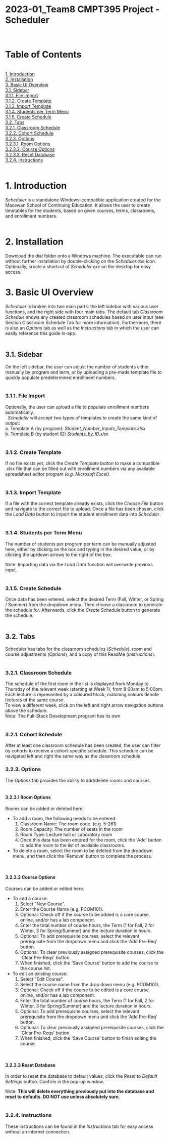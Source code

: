 # 2023-01_Team8 CMPT395 Project - Scheduler  
&nbsp; 
# Table of Contents  
&nbsp;  
[1. Introduction](https://github.com/MacEwanCMPT395/2023-01_Team8#1-introduction)  
[2. Installation](https://github.com/MacEwanCMPT395/2023-01_Team8#2-installation)  
[3. Basic UI Overview](https://github.com/MacEwanCMPT395/2023-01_Team8#3-basic-ui-overview)  
    [3.1. Sidebar](https://github.com/MacEwanCMPT395/2023-01_Team8#31-sidebar)  
        [3.1.1. File Import](https://github.com/MacEwanCMPT395/2023-01_Team8#311-file-import)    
        [3.1.2. Create Template](https://github.com/MacEwanCMPT395/2023-01_Team8#312-create-template)  
        [3.1.3. Import Template](https://github.com/MacEwanCMPT395/2023-01_Team8#313-import-template)   
        [3.1.4. Students per Term Menu](https://github.com/MacEwanCMPT395/2023-01_Team8#314-students-per-term-menu)  
        [3.1.5. Create Schedule](https://github.com/MacEwanCMPT395/2023-01_Team8#315-create-schedule)  
    [3.2. Tabs](https://github.com/MacEwanCMPT395/2023-01_Team8#32-tabs)  
        [3.2.1. Classroom Schedule](https://github.com/MacEwanCMPT395/2023-01_Team8#321-classroom-schedule)  
        [3.2.2. Cohort Schedule](https://github.com/MacEwanCMPT395/2023-01_Team8#322-cohort-schedule)   
        [3.2.3. Options](https://github.com/MacEwanCMPT395/2023-01_Team8#323-options)  
            [3.2.3.1. Room Options](https://github.com/MacEwanCMPT395/2023-01_Team8#3231-room-options)  
            [3.2.3.2. Course Options](https://github.com/MacEwanCMPT395/2023-01_Team8#3232-course-options)  
            [3.2.3.3. Reset Database](https://github.com/MacEwanCMPT395/2023-01_Team8#3233-reset-database)  
        [3.2.4. Instructions](https://github.com/MacEwanCMPT395/2023-01_Team8#324-instructions)  
&nbsp;  
# 1. Introduction
*Scheduler* is a standalone Windows-compatible application created for the Macewan School of Continuing Education. It allows the user to create timetables for the students, based on given courses, terms, classrooms, and enrollment numbers.  
&nbsp;   
# 2. Installation
Download the *dist* folder onto a Windows machine. The executable can run without further installation by double-clicking on the *Scheduler.exe* icon.  Optionally, create a shortcut of *Scheduler.exe* on the desktop for easy access. 
&nbsp;   
# 3. Basic UI Overview
*Scheduler* is broken into two main parts: the left sidebar with various user functions, and the right side with four main tabs. The default tab *Classroom Schedule* shows any created classroom schedules based on user input (see Section Classroom Schedule Tab for more information). Furthermore, there is also an *Options* tab as well as the *Instructions* tab in which the user can easily reference this guide in-app.  
&nbsp; 
&nbsp; 
## 3.1. Sidebar
On the left sidebar, the user can adjust the number of students either manually by program and term, or by uploading a pre-made template file to quickly populate predetermined enrollment numbers.  
&nbsp;   
### 3.1.1. File Import
Optionally, the user can upload a file to populate enrollment numbers automatically.  
&nbsp; 
*Scheduler* will accept two types of templates to create the same kind of output:  
a. Template A (by program): *Student_Number_Inputs_Template.xlsx*  
b. Template B (by student ID) *Students_by_ID.xlsx*  
&nbsp; 
### 3.1.2. Create Template
If no file exists yet, click the *Create Template* button to make a compatible .xlsx file that can be filled out with enrollment numbers via any available spreadsheet editor program *(e.g. Microsoft Excel)*.  
&nbsp;   
### 3.1.3. Import Template
If a file with the correct template already exists, click the *Choose File* button and navigate to the correct file to upload. Once a file has been chosen, click the *Load Data* button to import the student enrollment data into *Scheduler*.  
&nbsp;   
### 3.1.4. Students per Term Menu
The number of students per program per term can be manually adjusted here, either by clicking on the box and typing in the desired value, or by clicking the up/down arrows to the right of the box.  

Note: Importing data via the *Load Data* function will overwrite previous input.   
&nbsp;   
### 3.1.5. Create Schedule
Once data has been entered, select the desired Term (Fall, Winter, or Spring / Summer) from the dropdown menu. Then choose a classroom to generate the schedule for. Afterwards, click the *Create Schedule* button to generate the schedule. 
&nbsp;   
&nbsp; 
## 3.2. Tabs  
Scheduler has tabs for the classroom schedules (*Schedule*), room and course adjustments (*Options*), and a copy of this ReadMe (*Instructions*).
&nbsp;   
&nbsp; 
### 3.2.1. Classroom Schedule
The schedule of the first room in the list is displayed from Monday to Thursday of the relevant week (starting at Week 1), from 8:00am to 5:00pm. 
Each lecture is represented by a coloured block; matching colours denote lectures of the same course. 
&nbsp;   
To view a different week, click on the left and right arrow navigation buttons above the schedule.
&nbsp;   
Note: The Full-Stack Development program has its own <!INSERT TO FINISH THIS POINT ONCE FS IMPLEMENTED>  
&nbsp;   
### 3.2.1. Cohort Schedule
After at least one classroom schedule has been created, the user can filter by cohorts to receive a cohort-specific schedule. This schedule can be navigated left and right the same way as the classroom schedule.
&nbsp; 
### 3.2.3. Options  
The *Options* tab provides the ability to add/delete rooms and courses.  
&nbsp;   
#### 3.2.3.1 Room Options  
Rooms can be added or deleted here.  
- To add a room, the following needs to be entered:    
    1.    Classroom Name:     The room code. (e.g. 5-261)    
    2.    Room Capacity:      The number of seats in the room  
    3.    Room Type:          Lecture hall or Laboratory room  
    4.    Once this data has been entered for the room, click the 'Add' button to add the room to the list of available classrooms. 
&nbsp;   
- To delete a room, select the room to be deleted from the dropdown menu, and then click the 'Remove' button to complete the process.  

&nbsp;   
#### 3.2.3.2 Course Options  
Courses can be added or edited here. 
&nbsp; 
- To add a course:  
    1.  Select "New Course".  
    2.  Enter the Course Name (e.g. PCOM101).  
    3.  Optional: Check off if the course to be added is a core course, online, and/or has a lab component.  
    4.  Enter the total number of course hours, the Term (1 for Fall, 2 for Winter, 3 for Spring/Summer) and the lecture duration in hours. 
    5.  Optional: To add prerequisite courses, select the relevant prerequisite from the dropdown menu and click the 'Add Pre-Req' button. 
    6.  Optional: To clear previously assigned prerequisite courses, click the 'Clear Pre-Reqs' button.  
    7.  When finished, click the 'Save Course' button to add the course to the course list. 
&nbsp;   
- To edit an existing course:  
    1.  Select "Edit Course".    
    2.  Select the course name from the drop down menu (e.g. PCOM101).  
    3.  Optional: Check off if the course to be edited is a core course, online, and/or has a lab component.  
    4.  Enter the total number of course hours, the Term (1 for Fall, 2 for Winter, 3 for Spring/Summer) and the lecture duration in hours.   
    5.  Optional: To add prerequisite courses, select the relevant prerequisite from the dropdown menu and click the 'Add Pre-Req' button.   
    6.  Optional: To clear previously assigned prerequisite courses, click the 'Clear Pre-Reqs' button.  
    7.  When finished, click the 'Save Course' button to finish editing the course.  
 
&nbsp;   
#### 3.2.3.3 Reset Database  
In order to reset the database to default values, click the *Reset to Default Settings* button. Confirm in the pop-up window.

Note: **This will delete everything previously put into the database and reset to defaults. DO NOT use unless absolutely sure.**  
&nbsp; 
### 3.2.4. Instructions
These instructions can be found in the *Instructions* tab for easy access without an internet connection. 
&nbsp;   